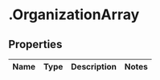 # .OrganizationArray

## Properties
Name | Type | Description | Notes
------------ | ------------- | ------------- | -------------



